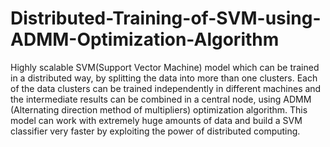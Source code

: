 # Distributed-Training-of-SVM-using-ADMM-Optimization-Algorithm
Highly scalable SVM(Support Vector Machine) model which can be trained in a distributed way, by splitting the data into more than one clusters. Each of the data clusters can be trained independently in different machines and the intermediate results can be combined in a central node, using ADMM (Alternating direction method of multipliers) optimization algorithm. This model can work with extremely huge amounts of data and build a SVM classifier very faster by exploiting the power of distributed computing.
